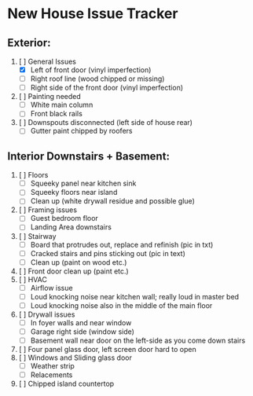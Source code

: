# New House Issue Tracker

## Exterior:

1. [ ] General Issues
	- [x] Left of front door (vinyl imperfection) 
	- [ ] Right roof line (wood chipped or missing)
	- [ ] Right side of the front door (vinyl imperfection)
2. [ ] Painting needed 
	- [ ] White main column 
	- [ ] Front black rails 
3. [ ] Downspouts disconnected (left side of house rear) 
	- [ ] Gutter paint chipped by roofers

## Interior Downstairs + Basement:

1. [ ] Floors
	- [ ] Squeeky panel near kitchen sink
	- [ ] Squeeky floors near island
	- [ ] Clean up (white drywall residue and possible glue)
2. [ ] Framing issues
	- [ ] Guest bedroom floor
	- [ ] Landing Area downstairs
3. [ ] Stairway 
	- [ ] Board that protrudes out, replace and refinish (pic in txt)
	- [ ] Cracked stairs and pins sticking out (pic in text)
	- [ ] Clean up (paint on wood etc.)
4. [ ] Front door clean up (paint etc.)
5. [ ] HVAC
	- [ ] Airflow issue
	- [ ] Loud knocking noise near kitchen wall; really loud in master bed
	- [ ] Loud knocking noise also in the middle of the main floor
6. [ ] Drywall issues 
	- [ ] In foyer walls and near window 
	- [ ] Garage right side (window side) 
	- [ ] Basement wall near door on the left-side as you come down stairs 
7. [ ] Four panel glass door, left screen door hard to open 
8. [ ] Windows and Sliding glass door
	- [ ] Weather strip
	- [ ] Relacements
9. [ ] Chipped island countertop
